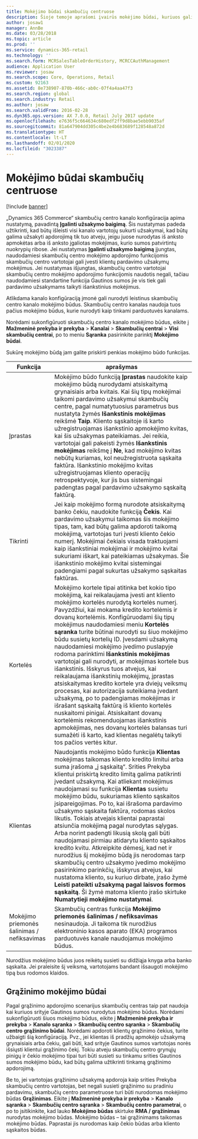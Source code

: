 ```yaml
---
title: Mokėjimo būdai skambučių centruose
description: Šioje temoje aprašomi įvairūs mokėjimo būdai, kuriuos galite naudoti „Dynamics 365 Commerce“ skambučių centre.
author: josaw1
manager: AnnBe
ms.date: 03/28/2018
ms.topic: article
ms.prod: ''
ms.service: dynamics-365-retail
ms.technology: ''
ms.search.form: MCRSalesTableOrderHistory, MCRCCAuthManagement
audience: Application User
ms.reviewer: josaw
ms.search.scope: Core, Operations, Retail
ms.custom: 92163
ms.assetid: 8e738907-870b-466c-ab0c-07f4a4aa47f3
ms.search.region: global
ms.search.industry: Retail
ms.author: josaw
ms.search.validFrom: 2016-02-28
ms.dyn365.ops.version: AX 7.0.0, Retail July 2017 update
ms.openlocfilehash: e7636f5c664634c680edf2ff9d8bae5ebb9035af
ms.sourcegitcommit: 81a647904dd305c4be2e4b683689f128548a872d
ms.translationtype: HT
ms.contentlocale: lt-LT
ms.lasthandoff: 02/01/2020
ms.locfileid: "3023387"
---
```

# <a name="payment-methods-in-call-centers"></a>Mokėjimo būdai skambučių centruose

[!include [banner](includes/banner.md)]

„Dynamics 365 Commerce“ skambučių centro kanalo konfigūracija apima nustatymą, pavadintą **Įgalinti užsakymo baigimą**. Šis nustatymas padeda užtikrinti, kad būtų išleisti visi kanalo vartotojų sukurti užsakymai, kad būtų galima užsakyti apdorojimą tik tuo atveju, jeigu juose nurodytas iš anksto apmokėtas arba iš anksto įgaliotas mokėjimas, kurio sumos patvirtintų nuokrypių ribose. Jei nustatymas **Įgalinti užsakymo baigimą** įjungtas, naudodamiesi skambučių centro mokėjimo apdorojimo funkcijomis skambučių centro vartotojai gali įvesti klientų pardavimo užsakymų mokėjimus. Jei nustatymas išjungtas, skambučių centro vartotojai skambučių centro mokėjimo apdorojimo funkcijomis naudotis negali, tačiau naudodamiesi standartine funkcija Gautinos sumos jie vis tiek gali pardavimo užsakymams taikyti išankstinius mokėjimus.

Atlikdama kanalo konfigūraciją įmonė gali nurodyti leistinus skambučių centro kanalo mokėjimo būdus. Skambučių centro kanalas naudoja tuos pačius mokėjimo būdus, kurie nurodyti kaip tinkami parduotuvės kanalams.

Norėdami sukonfigūruoti skambučių centro kanalo mokėjimo būdus, eikite į **Mažmeninė prekyba ir prekyba** \> **Kanalai** \> **Skambučių centrai** \> **Visi skambučių centrai**, po to meniu **Sąranka** pasirinkite parinktį **Mokėjimo būdai**.

Sukūrę mokėjimo būdą jam galite priskirti penkias mokėjimo būdo funkcijas.

| Funkcija            | aprašymas |
|---------------------|-------------|
| Įprastas              | Mokėjimo būdo funkciją **Įprastas** naudokite kaip mokėjimo būdą nurodydami atsiskaitymą grynaisiais arba kvitais. Kai šių tipų mokėjimai taikomi pardavimo užsakymui skambučių centre, pagal numatytuosius parametrus bus nustatyta žymės **Išankstinis mokėjimas** reikšmė **Taip**. Kliento sąskaitoje iš karto užregistruojamas išankstinio apmokėjimo kvitas, kai šis užsakymas pateikiamas. Jei reikia, vartotojai gali pakeisti žymės **Išankstinis mokėjimas** reikšmę į **Ne**, kad mokėjimo kvitas nebūtų kuriamas, kol neužregistruota sąskaita faktūra. Išankstinio mokėjimo kvitas užregistruojamas kliento operacijų retrospektyvoje, kur jis bus sistemingai padengtas pagal pardavimo užsakymo sąskaitą faktūrą. |
| Tikrinti               | Jei kaip mokėjimo formą nurodote atsiskaitymą banko čekiu, naudokite funkciją **Čekis**. Kai pardavimo užsakymui taikomas šis mokėjimo tipas, tam, kad būtų galima apdoroti taikomą mokėjimą, vartotojas turi įvesti kliento čekio numerį. Mokėjimai čekiais visada traktuojami kaip išankstiniai mokėjimai ir mokėjimo kvitai sukuriami iškart, kai pateikiamas užsakymas. Šie išankstinio mokėjimo kvitai sistemingai padengiami pagal sukurtas užsakymo sąskaitas faktūras. |
| Kortelės               | Mokėjimo kortele tipai atitinka bet kokio tipo mokėjimą, kai reikalaujama įvesti ant kliento mokėjimo kortelės nurodytą kortelės numerį. Pavyzdžiui, kai mokama kredito kortelėmis ir dovanų kortelėmis. Konfigūruodami šių tipų mokėjimus naudodamiesi meniu **Kortelės sąranka** turite būtinai nurodyti su šiuo mokėjimo būdu susietų kortelių ID. Įvesdami užsakymą naudodamiesi mokėjimo įvedimo puslapyje rodoma parinktimi **Išankstinis mokėjimas** vartotojai gali nurodyti, ar mokėjimas kortele bus išankstinis. Išskyrus tuos atvejus, kai reikalaujama išankstinių mokėjimų, įprastas atsiskaitymas kredito kortele yra dviejų veiksmų procesas, kai autorizacija suteikiama įvedant užsakymą, po to padengiamas mokėjimas ir išrašant sąskaitą faktūrą iš kliento kortelės nuskaitomi pinigai. Atsiskaitant dovanų kortelėmis rekomenduojamas išankstinis apmokėjimas, nes dovanų kortelės balansas turi sumažėti iš karto, kad klientas negalėtų taikyti tos pačios vertės kitur. |
| Klientas            | Naudojantis mokėjimo būdo funkcija **Klientas** mokėjimas taikomas kliento kredito limitui arba suma įrašoma „į sąskaitą“. Srities Prekyba klientui priskirtą kredito limitą galima patikrinti įvedant užsakymą. Kai atliekant mokėjimus naudojamasi su funkcija **Klientas** susietu mokėjimo būdu, sukuriamas kliento sąskaitos įsipareigojimas. Po to, kai išrašoma pardavimo užsakymo sąskaita faktūra, rodomas skolos likutis. Tokiais atvejais klientai paprastai atsiunčia mokėjimą pagal nurodytas sąlygas. Arba norint padengti likusią skolą gali būti naudojamasi pirmiau atidarytu kliento sąskaitos kredito kvitu. Atkreipkite dėmesį, kad net ir nurodžius šį mokėjimo būdą jis nerodomas tarp skambučių centro užsakymo įvedimo mokėjimo pasirinkimo parinkčių, išskyrus atvejus, kai nustatoma kliento, su kuriuo dirbate, įrašo žymė **Leisti pateikti užsakymą pagal laisvos formos sąskaitą**. Ši žymė matoma kliento įrašo skirtuke **Numatytieji mokėjimo nustatymai**. |
| Mokėjimo priemonės šalinimas / nefiksavimas | Skambučių centras funkcija **Mokėjimo priemonės šalinimas / nefiksavimas** nesinaudoja. Ji taikoma tik nurodžius elektroninio kasos aparato (EKA) programos parduotuvės kanale naudojamus mokėjimo būdus. |

Nurodžius mokėjimo būdus juos reikėtų susieti su didžiąja knyga arba banko sąskaita. Jei praleisite šį veiksmą, vartotojams bandant išsaugoti mokėjimo tipą bus rodomos klaidos.

## <a name="refund-payment-methods"></a>Grąžinimo mokėjimo būdai

Pagal grąžinimo apdorojimo scenarijus skambučių centras taip pat naudoja kai kuriuos srityje Gautinos sumos nurodytus mokėjimo būdus. Norėdami sukonfigūruoti šiuos mokėjimo būdus, eikite į **Mažmeninė prekyba ir prekyba** \> **Kanalo sąranka** \> **Skambučių centro sąranka** \> **Skambučių centro grąžinimo būdai**. Norėdami apdoroti klientų grąžinimo čekius, turite užbaigti šią konfigūraciją. Pvz., jei klientas iš pradžių apmokėjo užsakymą grynaisiais arba čekiu, gali būti, kad srityje Gautinos sumos vartotojas norės išsiųsti klientui grąžinimo čekį. Tokiu atveju skambučių centro grynųjų pinigų ir čekio mokėjimo tipai turi būti susieti su tinkamu srities Gautinos sumos mokėjimo būdu, kad būtų galima užtikrinti tinkamą grąžinimo apdorojimą.

Be to, jei vartotojas grąžinimo užsakymą apdoroja kaip srities Prekyba skambučių centro vartotojas, bet negali susieti grąžinimo su pradiniu pardavimu, skambučių centro parametruose turi būti nurodomas mokėjimo būdas **Grąžinimas**. Eikite į **Mažmeninė prekyba ir prekyba** \> **Kanalo sąranka** \> **Skambučių centro sąranka** \> **Skambučių centro parametrai**, o po to įsitikinkite, kad lauko **Mokėjimo būdas** skirtuke **RMA / grąžinimas** nurodytas mokėjimo būdas. Mokėjimo būdas – tai grąžinimams taikomas mokėjimo būdas. Paprastai jis nurodomas kaip čekio būdas arba kliento sąskaitos būdas.
